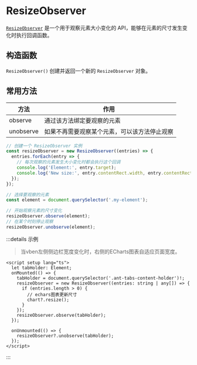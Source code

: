 # ResizeObserver

[`ResizeObserver`](https://developer.mozilla.org/zh-CN/docs/Web/API/ResizeObserver) 是一个用于观察元素大小变化的 API，能够在元素的尺寸发生变化时执行回调函数。



## 构造函数

`ResizeObserver()` 创建并返回一个新的 `ResizeObserver` 对象。



## 常用方法

| 方法      | 作用                                         |
| --------- | -------------------------------------------- |
| observe   | 通过该方法绑定要观察的元素                   |
| unobserve | 如果不再需要观察某个元素，可以该方法停止观察 |

 ```js
 // 创建一个 ResizeObserver 实例
 const resizeObserver = new ResizeObserver((entries) => {
   entries.forEach(entry => {
     // 每次观察的元素发生大小变化时都会执行这个回调
     console.log('Element:', entry.target);
     console.log('New size:', entry.contentRect.width, entry.contentRect.height);
   });
 });
 
 // 选择要观察的元素
 const element = document.querySelector('.my-element');
 
 // 开始观察元素的尺寸变化
 resizeObserver.observe(element);
 // 在某个时刻停止观察
 resizeObserver.unobserve(element);
 ```



:::details 示例

>当vben左侧侧边栏宽度变化时，右侧的ECharts图表自适应页面宽度。

```vue {5,11,15}
<script setup lang="ts">
  let tabHolder: Element;
  onMounted(() => {
    tabHolder = document.querySelector('.ant-tabs-content-holder')!;
    resizeObserver = new ResizeObserver((entries: string | any[]) => {
      if (entries.length > 0) {
        // echars图表更新尺寸
        chart?.resize();
      }
    });
    resizeObserver.observe(tabHolder);
  });

  onUnmounted(() => {
    resizeObserver?.unobserve(tabHolder);
  });
</script>
```

:::
